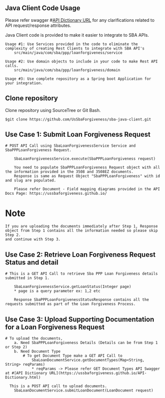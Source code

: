 ## Java Client Code Usage

Please refer swagger #[API Dictionary URL](https://ussbaforgiveness.github.io/API-Dictionary.html) for any clarifications related to API request/response attributes.

Java Client code is provided to make it easier to integrate to SBA APIs.

	Usage #1: Use Services provided in the code to eliminate the complexity of creating Rest Clients to integrate with SBA API's
		src/main/java/com/sba/ppp/loanforgiveness/service
		
	Usage #2: Use domain objects to include in your code to make Rest API calls.
		src/main/java/com/sba/ppp/loanforgiveness/domain
	
	Usage #3: Use complete repository as a Spring boot Application for your integration.

## Clone repository

Clone repository using SourceTree or Git Bash.

	$git clone https://github.com/UsSbaForgiveness/sba-java-client.git
	
## Use Case 1: Submit Loan Forgiveness Request

	# POST API Call using SbaLoanForgivenessService Service and SbaPPPLoanForgiveness Request.
	
		SbaLoanForgivenessService.execute(SbaPPPLoanForgiveness request)
		
		You need to populate SbaPPPLoanForgiveness Request object with all the information provided in the 3508 and 3508EZ documents.
		Response is same as Request Object "SbaPPPLoanForgiveness" with id and slug are populated.
		
		Please refer Document - Field mapping diagrams provided in the API Docs Page: https://ussbaforgiveness.github.io/

# Note

	If you are uploading the documents immediately after Step 1, Response object from Step 1 contains all the information needed so please skip Step 2. 
	and continue with Step 3.
		
## Use Case 2: Retrieve Loan Forgiveness Request Status and detail

	# This is a GET API Call to retrieve Sba PPP Loan Forgiveness details submitted in Step 1.
	
		SbaLoanForgivenessService.getLoanStatus(Integer page)
		* page is a query parameter ex: 1,2 etc
		
		Response SbaPPPLoanForgivenessStatusResponse contains all the requests submitted as part of the Loan Forgiveness Process.

## Use Case 3: Upload Supporting Documentation for a Loan Forgiveness Request

	# To upload the documents, 
		a. Need SbaPPPLoanForgiveness Details (Details can be from Step 1 or Step 2)
		b. Need Document Type
			# To get Document Type make a GET API Call to 
				SbaLoanDocumentService.getDocumentTypes(Map<String, String> reqParams)
				* reqParams -> Please refer GET Document Types API Swagger at #[API Dictionary URL](https://ussbaforgiveness.github.io/API-Dictionary.html)
	  
	  This is a POST API call to upload documents.
	  	SbaLoanDocumentService.submitLoanDocument(LoanDocument request)
